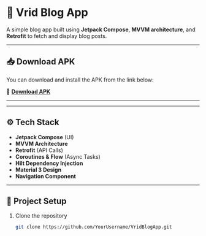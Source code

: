 # 📱 Vrid Blog App  

A simple blog app built using **Jetpack Compose**, **MVVM architecture**, and **Retrofit** to fetch and display blog posts.

---
## 📥 Download APK
You can download and install the APK from the link below:  

🔗 **[Download APK](https://drive.google.com/file/d/1Wi_NLCFRVyq9V10K0x6EMtstbkC72K6g/view?usp=sharing)**  

---

---

## ⚙️ Tech Stack
- **Jetpack Compose** (UI)
- **MVVM Architecture**
- **Retrofit** (API Calls)
- **Coroutines & Flow** (Async Tasks)
- **Hilt Dependency Injection**
- **Material 3 Design**
- **Navigation Component**

---

## 📂 Project Setup
1. Clone the repository  
   ```sh
   git clone https://github.com/YourUsername/VridBlogApp.git
